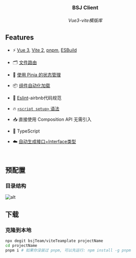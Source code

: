 

<h3 align='center'>
    <b>
    BSJ Client
    </b>
</h6>

<h6 align='center'>
    Vue3-vite模版库
</h6>


## Features
- ⚡️ [Vue 3](https://github.com/vuejs/vue-next), [Vite 2](https://github.com/vitejs/vite), [pnpm](https://pnpm.js.org/), [ESBuild](https://github.com/evanw/esbuild)
- 🗂 [文件路由](./src/pages)

- 🍍 [使用 Pinia 的状态管理](https://pinia.esm.dev/)

- 📦 [组件自动化加载](./src/components)

- 🔧 [Eslint]([./src/components](https://github.com/airbnb/javascript))-airbnb代码规范

- 🔥 [`<script setup>` 语法](https://github.com/vuejs/rfcs/pull/227)

- 📥  直接使用 Composition API 无需引入

- 🦾 TypeScript

- ☁️ [自动生成接口+Interface类型](https://dd0vdi.yuque.com/docs/share/12c50102-172d-4a59-855f-7f0f82102569?#《api2code》密码：xcgp)
<br>

## 预配置

### 目录结构

![alt](https://s1.ax1x.com/2022/07/13/jWClPU.png)

## 下载

### 克隆到本地


```bash
npx degit bsjTeam/viteTeamplate projectName
cd projectName
pnpm i # 如果你没装过 pnpm, 可以先运行: npm install -g pnpm
```



